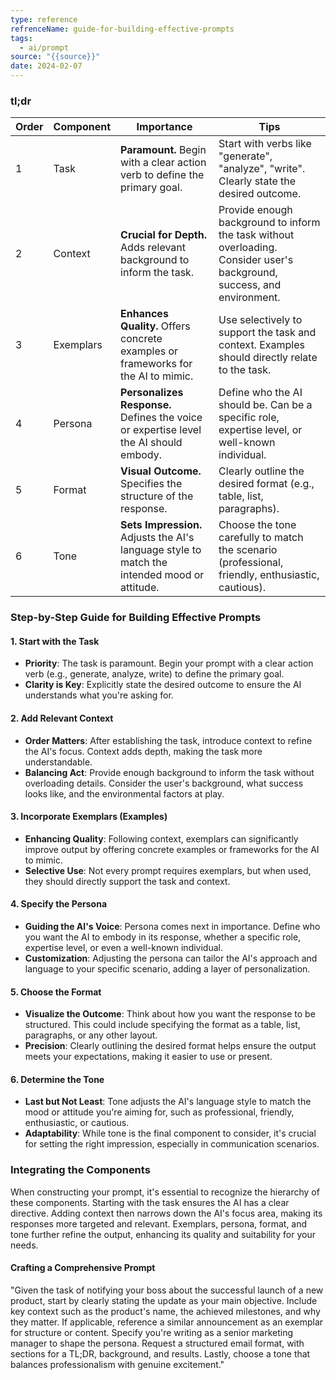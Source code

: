 ```yaml
---
type: reference
refrenceName: guide-for-building-effective-prompts
tags:
  - ai/prompt
source: "{{source}}"
date: 2024-02-07
---
```

### tl;dr

| Order | Component     | Importance                                                                                      | Tips                                                                                                               |
|-------|---------------|--------------------------------------------------------------------------------------------------|--------------------------------------------------------------------------------------------------------------------|
| 1     | Task          | **Paramount.** Begin with a clear action verb to define the primary goal.                       | Start with verbs like "generate", "analyze", "write". Clearly state the desired outcome.                           |
| 2     | Context       | **Crucial for Depth.** Adds relevant background to inform the task.                             | Provide enough background to inform the task without overloading. Consider user's background, success, and environment. |
| 3     | Exemplars     | **Enhances Quality.** Offers concrete examples or frameworks for the AI to mimic.               | Use selectively to support the task and context. Examples should directly relate to the task.                     |
| 4     | Persona       | **Personalizes Response.** Defines the voice or expertise level the AI should embody.           | Define who the AI should be. Can be a specific role, expertise level, or well-known individual.                    |
| 5     | Format        | **Visual Outcome.** Specifies the structure of the response.                                    | Clearly outline the desired format (e.g., table, list, paragraphs).                                               |
| 6     | Tone          | **Sets Impression.** Adjusts the AI's language style to match the intended mood or attitude.    | Choose the tone carefully to match the scenario (professional, friendly, enthusiastic, cautious).                 |
### Step-by-Step Guide for Building Effective Prompts

#### 1. Start with the Task

- **Priority**: The task is paramount. Begin your prompt with a clear action verb (e.g., generate, analyze, write) to define the primary goal.
- **Clarity is Key**: Explicitly state the desired outcome to ensure the AI understands what you're asking for.

#### 2. Add Relevant Context

- **Order Matters**: After establishing the task, introduce context to refine the AI's focus. Context adds depth, making the task more understandable.
- **Balancing Act**: Provide enough background to inform the task without overloading details. Consider the user's background, what success looks like, and the environmental factors at play.

#### 3. Incorporate Exemplars (Examples)

- **Enhancing Quality**: Following context, exemplars can significantly improve output by offering concrete examples or frameworks for the AI to mimic.
- **Selective Use**: Not every prompt requires exemplars, but when used, they should directly support the task and context.

#### 4. Specify the Persona

- **Guiding the AI's Voice**: Persona comes next in importance. Define who you want the AI to embody in its response, whether a specific role, expertise level, or even a well-known individual.
- **Customization**: Adjusting the persona can tailor the AI's approach and language to your specific scenario, adding a layer of personalization.

#### 5. Choose the Format

- **Visualize the Outcome**: Think about how you want the response to be structured. This could include specifying the format as a table, list, paragraphs, or any other layout.
- **Precision**: Clearly outlining the desired format helps ensure the output meets your expectations, making it easier to use or present.

#### 6. Determine the Tone

- **Last but Not Least**: Tone adjusts the AI's language style to match the mood or attitude you're aiming for, such as professional, friendly, enthusiastic, or cautious.
- **Adaptability**: While tone is the final component to consider, it's crucial for setting the right impression, especially in communication scenarios.

### Integrating the Components

When constructing your prompt, it's essential to recognize the hierarchy of these components. Starting with the task ensures the AI has a clear directive. Adding context then narrows down the AI's focus area, making its responses more targeted and relevant. Exemplars, persona, format, and tone further refine the output, enhancing its quality and suitability for your needs.

#### Crafting a Comprehensive Prompt

"Given the task of notifying your boss about the successful launch of a new product, start by clearly stating the update as your main objective. Include key context such as the product's name, the achieved milestones, and why they matter. If applicable, reference a similar announcement as an exemplar for structure or content. Specify you're writing as a senior marketing manager to shape the persona. Request a structured email format, with sections for a TL;DR, background, and results. Lastly, choose a tone that balances professionalism with genuine excitement."